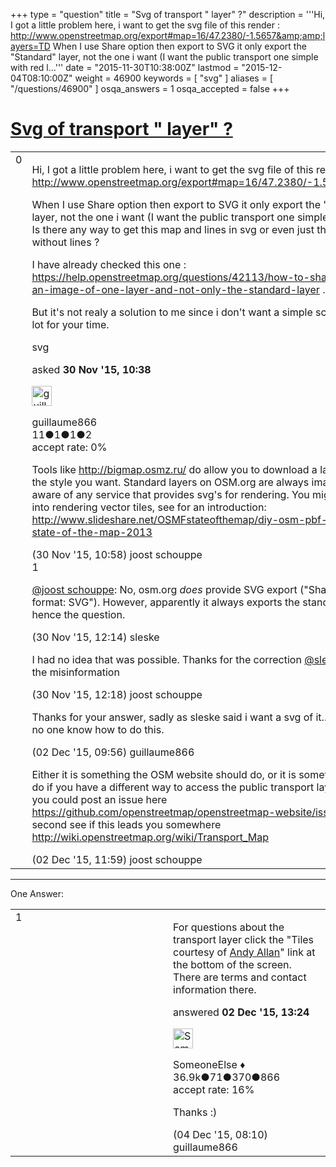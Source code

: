 +++
type = "question"
title = "Svg of transport &quot; layer&quot; ?"
description = '''Hi, I got a little problem here, i want to get the svg file of this render :  http://www.openstreetmap.org/export#map=16/47.2380/-1.5657&amp;amp;layers=TD When I use Share option then export to SVG it only export the &quot;Standard&quot; layer, not the one i want (I want the public transport one simple with red l...'''
date = "2015-11-30T10:38:00Z"
lastmod = "2015-12-04T08:10:00Z"
weight = 46900
keywords = [ "svg" ]
aliases = [ "/questions/46900" ]
osqa_answers = 1
osqa_accepted = false
+++

<div class="headNormal">

# [Svg of transport " layer" ?](/questions/46900/svg-of-transport-layer)

</div>

<div id="main-body">

<div id="askform">

<table id="question-table" style="width:100%;">
<colgroup>
<col style="width: 50%" />
<col style="width: 50%" />
</colgroup>
<tbody>
<tr>
<td style="width: 30px; vertical-align: top"><div class="vote-buttons">
<span id="post-46900-upvote" class="ajax-command post-vote up" rel="nofollow" title="I like this post (click again to cancel)"> </span>
<div id="post-46900-score" class="post-score" title="current number of votes">
0
</div>
<span id="post-46900-downvote" class="ajax-command post-vote down" rel="nofollow" title="I dont like this post (click again to cancel)"> </span> <span id="favorite-mark" class="ajax-command favorite-mark" rel="nofollow" title="mark/unmark this question as favorite (click again to cancel)"> </span>
<div id="favorite-count" class="favorite-count">
&#10;</div>
</div></td>
<td><div id="item-right">
<div class="question-body">
<p>Hi, I got a little problem here, i want to get the svg file of this render : <a href="http://www.openstreetmap.org/export#map=16/47.2380/-1.5657&amp;layers=TD">http://www.openstreetmap.org/export#map=16/47.2380/-1.5657&amp;layers=TD</a></p>
<p>When I use Share option then export to SVG it only export the "Standard" layer, not the one i want (I want the public transport one simple with red lines). Is there any way to get this map and lines in svg or even just the background without lines ?</p>
<p>I have already checked this one : <a href="https://help.openstreetmap.org/questions/42113/how-to-share-download-an-image-of-one-layer-and-not-only-the-standard-layer">https://help.openstreetmap.org/questions/42113/how-to-share-download-an-image-of-one-layer-and-not-only-the-standard-layer</a> .</p>
<p>But it's not realy a solution to me since i don't want a simple screen. Thanks a lot for your time.</p>
</div>
<div id="question-tags" class="tags-container tags">
<span class="post-tag tag-link-svg" rel="tag" title="see questions tagged &#39;svg&#39;">svg</span>
</div>
<div id="question-controls" class="post-controls">
&#10;</div>
<div class="post-update-info-container">
<div class="post-update-info post-update-info-user">
<p>asked <strong>30 Nov '15, 10:38</strong></p>
<img src="https://secure.gravatar.com/avatar/257049c476762a80cfd06f627777c3fa?s=32&amp;d=identicon&amp;r=g" class="gravatar" width="32" height="32" alt="guillaume866&#39;s gravatar image" />
<p><span>guillaume866</span><br />
<span class="score" title="11 reputation points">11</span><span title="1 badges"><span class="badge1">●</span><span class="badgecount">1</span></span><span title="1 badges"><span class="silver">●</span><span class="badgecount">1</span></span><span title="2 badges"><span class="bronze">●</span><span class="badgecount">2</span></span><br />
<span class="accept_rate" title="Rate of the user&#39;s accepted answers">accept rate:</span> <span title="guillaume866 has no accepted answers">0%</span></p>
</div>
</div>
<div id="comments-container-46900" class="comments-container">
<span id="46901"></span>
<div id="comment-46901" class="comment">
<div id="post-46901-score" class="comment-score">
&#10;</div>
<div class="comment-text">
<p>Tools like <a href="http://bigmap.osmz.ru/">http://bigmap.osmz.ru/</a> do allow you to download a larger image in the style you want. Standard layers on OSM.org are always images. I'm not aware of any service that provides svg's for rendering. You might want to look into rendering vector tiles, see for an introduction: <a href="http://www.slideshare.net/OSMFstateofthemap/diy-osm-pbf-vector-tiles-state-of-the-map-2013">http://www.slideshare.net/OSMFstateofthemap/diy-osm-pbf-vector-tiles-state-of-the-map-2013</a></p>
</div>
<div id="comment-46901-info" class="comment-info">
<span class="comment-age">(30 Nov '15, 10:58)</span> <span class="comment-user userinfo">joost schouppe</span>
</div>
</div>
<span id="46903"></span>
<div id="comment-46903" class="comment">
<div id="post-46903-score" class="comment-score">
1
</div>
<div class="comment-text">
<p><a href="http://help.openstreetmap.org/users/10142/joost-schouppe"></a><a href="http://help.openstreetmap.org/users/10142/joost-schouppe">@joost schouppe</a>: No, osm.org <em>does</em> provide SVG export ("Share / Image format: SVG"). However, apparently it always exports the standard layer - hence the question.</p>
</div>
<div id="comment-46903-info" class="comment-info">
<span class="comment-age">(30 Nov '15, 12:14)</span> <span class="comment-user userinfo">sleske</span>
</div>
</div>
<span id="46904"></span>
<div id="comment-46904" class="comment">
<div id="post-46904-score" class="comment-score">
&#10;</div>
<div class="comment-text">
<p>I had no idea that was possible. Thanks for the correction <a href="http://help.openstreetmap.org/users/666/sleske">@sleske</a> and excuse the misinformation</p>
</div>
<div id="comment-46904-info" class="comment-info">
<span class="comment-age">(30 Nov '15, 12:18)</span> <span class="comment-user userinfo">joost schouppe</span>
</div>
</div>
<span id="46934"></span>
<div id="comment-46934" class="comment">
<div id="post-46934-score" class="comment-score">
&#10;</div>
<div class="comment-text">
<p>Thanks for your answer, sadly as sleske said i want a svg of it... But seems like no one know how to do this.</p>
</div>
<div id="comment-46934-info" class="comment-info">
<span class="comment-age">(02 Dec '15, 09:56)</span> <span class="comment-user userinfo">guillaume866</span>
</div>
</div>
<span id="46935"></span>
<div id="comment-46935" class="comment">
<div id="post-46935-score" class="comment-score">
&#10;</div>
<div class="comment-text">
<p>Either it is something the OSM website should do, or it is something you could do if you have a different way to access the public transport layer. For the first, you could post an issue here <a href="https://github.com/openstreetmap/openstreetmap-website/issues">https://github.com/openstreetmap/openstreetmap-website/issues</a> ; for the second see if this leads you somewhere <a href="http://wiki.openstreetmap.org/wiki/Transport_Map">http://wiki.openstreetmap.org/wiki/Transport_Map</a></p>
</div>
<div id="comment-46935-info" class="comment-info">
<span class="comment-age">(02 Dec '15, 11:59)</span> <span class="comment-user userinfo">joost schouppe</span>
</div>
</div>
</div>
<div id="comment-tools-46900" class="comment-tools">
&#10;</div>
<div class="clear">
&#10;</div>
<div id="comment-46900-form-container" class="comment-form-container">
&#10;</div>
<div class="clear">
&#10;</div>
</div></td>
</tr>
</tbody>
</table>

------------------------------------------------------------------------

<div class="tabBar">

<span id="sort-top"></span>

<div class="headQuestions">

One Answer:

</div>

</div>

<span id="46936"></span>

<div id="answer-container-46936" class="answer">

<table style="width:100%;">
<colgroup>
<col style="width: 50%" />
<col style="width: 50%" />
</colgroup>
<tbody>
<tr>
<td style="width: 30px; vertical-align: top"><div class="vote-buttons">
<span id="post-46936-upvote" class="ajax-command post-vote up" rel="nofollow" title="I like this post (click again to cancel)"> </span>
<div id="post-46936-score" class="post-score" title="current number of votes">
1
</div>
<span id="post-46936-downvote" class="ajax-command post-vote down" rel="nofollow" title="I dont like this post (click again to cancel)"> </span>
</div></td>
<td><div class="item-right">
<div class="answer-body">
<p>For questions about the transport layer click the "Tiles courtesy of <a href="http://www.thunderforest.com/">Andy Allan</a>" link at the bottom of the screen. There are terms and contact information there.</p>
</div>
<div class="answer-controls post-controls">
&#10;</div>
<div class="post-update-info-container">
<div class="post-update-info post-update-info-user">
<p>answered <strong>02 Dec '15, 13:24</strong></p>
<img src="https://secure.gravatar.com/avatar/0bf1aa22f7f5e045b0eb8beb79fe7907?s=32&amp;d=identicon&amp;r=g" class="gravatar" width="32" height="32" alt="SomeoneElse&#39;s gravatar image" />
<p><span>SomeoneElse ♦</span><br />
<span class="score" title="36866 reputation points"><span>36.9k</span></span><span title="71 badges"><span class="badge1">●</span><span class="badgecount">71</span></span><span title="370 badges"><span class="silver">●</span><span class="badgecount">370</span></span><span title="866 badges"><span class="bronze">●</span><span class="badgecount">866</span></span><br />
<span class="accept_rate" title="Rate of the user&#39;s accepted answers">accept rate:</span> <span title="SomeoneElse has 228 accepted answers">16%</span></p>
</div>
</div>
<div id="comments-container-46936" class="comments-container">
<span id="46972"></span>
<div id="comment-46972" class="comment">
<div id="post-46972-score" class="comment-score">
&#10;</div>
<div class="comment-text">
<p>Thanks :)</p>
</div>
<div id="comment-46972-info" class="comment-info">
<span class="comment-age">(04 Dec '15, 08:10)</span> <span class="comment-user userinfo">guillaume866</span>
</div>
</div>
</div>
<div id="comment-tools-46936" class="comment-tools">
&#10;</div>
<div class="clear">
&#10;</div>
<div id="comment-46936-form-container" class="comment-form-container">
&#10;</div>
<div class="clear">
&#10;</div>
</div></td>
</tr>
</tbody>
</table>

</div>

<div class="paginator-container-left">

</div>

</div>

</div>

